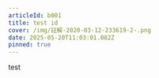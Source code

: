 ```yaml
---
articleId: b001
title: test id
cover: /img/註解-2020-03-12-233619-2-.png
date: 2025-05-20T11:03:01.082Z
pinned: true
---
```

test